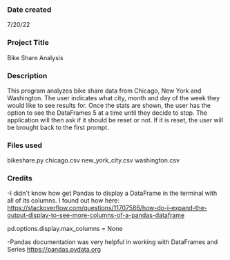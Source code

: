 ### Date created
7/20/22

### Project Title
Bike Share Analysis

### Description
This program analyzes bike share data from Chicago, New York and Washington.
The user indicates what city, month and day of the week they would like to see
results for. Once the stats are shown, the user has the option to see the DataFrames 5 at a time until they decide to stop. The application will then ask if it should be reset or not. If it is reset, the user will be brought back to the first prompt.

### Files used
bikeshare.py
chicago.csv
new_york_city.csv
washington.csv

### Credits
-I didn't know how get Pandas to display a DataFrame in the terminal with all of its columns. I found out how here:
https://stackoverflow.com/questions/11707586/how-do-i-expand-the-output-display-to-see-more-columns-of-a-pandas-dataframe

pd.options.display.max_columns = None

-Pandas documentation was very helpful in working with DataFrames and Series
https://pandas.pydata.org